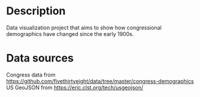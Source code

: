 # Description
Data visualization project that aims to show how congressional demographics have changed since the early 1900s.

# Data sources
Congress data from https://github.com/fivethirtyeight/data/tree/master/congress-demographics
US GeoJSON from https://eric.clst.org/tech/usgeojson/
